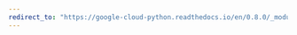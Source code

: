 ```yaml
---
redirect_to: "https://google-cloud-python.readthedocs.io/en/0.8.0/_modules/gcloud/resource_manager/client.html"
---
```

